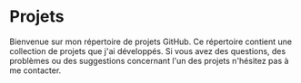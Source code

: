 # Projets
 Bienvenue sur mon répertoire de projets GitHub.
 Ce répertoire contient une collection de projets que j'ai développés.
 Si vous avez des questions, des problèmes ou des suggestions concernant l'un des projets n'hésitez pas à me contacter.
